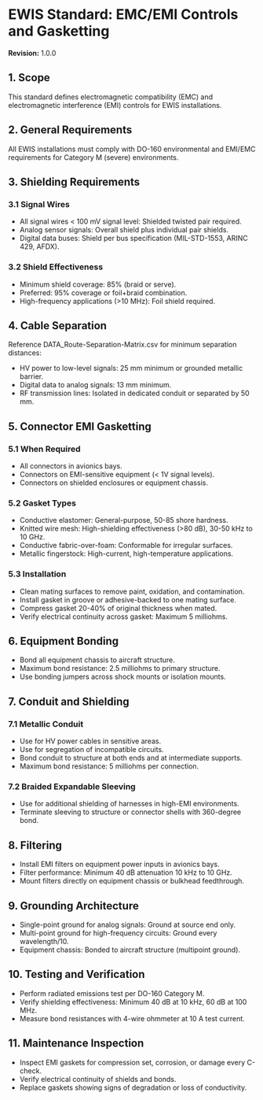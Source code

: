 # EWIS Standard: EMC/EMI Controls and Gasketting

**Revision:** 1.0.0

## 1. Scope
This standard defines electromagnetic compatibility (EMC) and electromagnetic interference (EMI) controls for EWIS installations.

## 2. General Requirements
All EWIS installations must comply with DO-160 environmental and EMI/EMC requirements for Category M (severe) environments.

## 3. Shielding Requirements

### 3.1 Signal Wires
- All signal wires < 100 mV signal level: Shielded twisted pair required.
- Analog sensor signals: Overall shield plus individual pair shields.
- Digital data buses: Shield per bus specification (MIL-STD-1553, ARINC 429, AFDX).

### 3.2 Shield Effectiveness
- Minimum shield coverage: 85% (braid or serve).
- Preferred: 95% coverage or foil+braid combination.
- High-frequency applications (>10 MHz): Foil shield required.

## 4. Cable Separation
Reference DATA_Route-Separation-Matrix.csv for minimum separation distances:
- HV power to low-level signals: 25 mm minimum or grounded metallic barrier.
- Digital data to analog signals: 13 mm minimum.
- RF transmission lines: Isolated in dedicated conduit or separated by 50 mm.

## 5. Connector EMI Gasketting

### 5.1 When Required
- All connectors in avionics bays.
- Connectors on EMI-sensitive equipment (< 1V signal levels).
- Connectors on shielded enclosures or equipment chassis.

### 5.2 Gasket Types
- Conductive elastomer: General-purpose, 50-85 shore hardness.
- Knitted wire mesh: High-shielding effectiveness (>80 dB), 30-50 kHz to 10 GHz.
- Conductive fabric-over-foam: Conformable for irregular surfaces.
- Metallic fingerstock: High-current, high-temperature applications.

### 5.3 Installation
- Clean mating surfaces to remove paint, oxidation, and contamination.
- Install gasket in groove or adhesive-backed to one mating surface.
- Compress gasket 20-40% of original thickness when mated.
- Verify electrical continuity across gasket: Maximum 5 milliohms.

## 6. Equipment Bonding
- Bond all equipment chassis to aircraft structure.
- Maximum bond resistance: 2.5 milliohms to primary structure.
- Use bonding jumpers across shock mounts or isolation mounts.

## 7. Conduit and Shielding

### 7.1 Metallic Conduit
- Use for HV power cables in sensitive areas.
- Use for segregation of incompatible circuits.
- Bond conduit to structure at both ends and at intermediate supports.
- Maximum bond resistance: 5 milliohms per connection.

### 7.2 Braided Expandable Sleeving
- Use for additional shielding of harnesses in high-EMI environments.
- Terminate sleeving to structure or connector shells with 360-degree bond.

## 8. Filtering
- Install EMI filters on equipment power inputs in avionics bays.
- Filter performance: Minimum 40 dB attenuation 10 kHz to 10 GHz.
- Mount filters directly on equipment chassis or bulkhead feedthrough.

## 9. Grounding Architecture
- Single-point ground for analog signals: Ground at source end only.
- Multi-point ground for high-frequency circuits: Ground every wavelength/10.
- Equipment chassis: Bonded to aircraft structure (multipoint ground).

## 10. Testing and Verification
- Perform radiated emissions test per DO-160 Category M.
- Verify shielding effectiveness: Minimum 40 dB at 10 kHz, 60 dB at 100 MHz.
- Measure bond resistances with 4-wire ohmmeter at 10 A test current.

## 11. Maintenance Inspection
- Inspect EMI gaskets for compression set, corrosion, or damage every C-check.
- Verify electrical continuity of shields and bonds.
- Replace gaskets showing signs of degradation or loss of conductivity.
